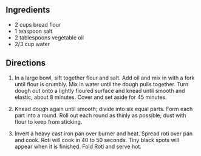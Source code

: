 <div id="wikitext">

<span id="ingredients"></span>

Ingredients
-----------

-   2 cups bread flour
-   1 teaspoon salt
-   2 tablespoons vegetable oil
-   2/3 cup water

<span id="directions"></span>

Directions
----------

1.  In a large bowl, sift together flour and salt. Add oil and mix in
    with a fork until flour is crumbly. Mix in water until the dough
    pulls together. Turn dough out onto a lightly floured surface and
    knead until smooth and elastic, about 8 minutes. Cover and set aside
    for 45 minutes.
    <div class="vspace">

    </div>

2.  Knead dough again until smooth; divide into six equal parts. Form
    each part into a round. Roll out each round as thinly as possible;
    dust with flour to keep from sticking.
    <div class="vspace">

    </div>

3.  Invert a heavy cast iron pan over burner and heat. Spread roti over
    pan and cook. Roti will cook in 40 to 50 seconds. Tiny black spots
    will appear when it is finished. Fold Roti and serve hot.

<div class="vspace">

</div>

<div style="display: none;">

Summary:an Middle Indian unleavened flat bread Parent:(Recipes.)<span
class="wikiword">[BakedGoods](http://wiki.tamouse.org?n=Recipes.BakedGoods?action=print)</span>
<span
class="wikiword">[IncludeMe](http://wiki.tamouse.org?n=Recipes.IncludeMe?action=edit)[?](http://wiki.tamouse.org?n=Recipes.IncludeMe?action=edit)</span>:[Recipes.BakedGoods](http://wiki.tamouse.org?n=Recipes.BakedGoods?action=print)
Source:
Categories:[Recipes](http://wiki.tamouse.org?n=Category.Recipes),
[BakedGoods](http://wiki.tamouse.org?n=Category.BakedGoods),
[IndianCuisine](http://wiki.tamouse.org?n=Category.IndianCuisine) Tags:
indian, bread, unleavened

</div>

<div class="vspace">

</div>

</div>
